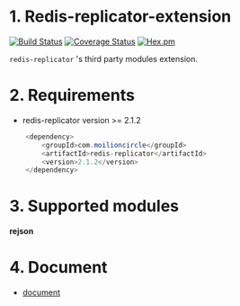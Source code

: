 # 1. Redis-replicator-extension  

[![Build Status](https://travis-ci.org/leonchen83/redis-replicator-extension.svg?branch=master)](https://travis-ci.org/leonchen83/redis-replicator-extension)
[![Coverage Status](https://coveralls.io/repos/github/leonchen83/redis-replicator-extension/badge.svg?branch=master)](https://coveralls.io/github/leonchen83/redis-replicator-extension?branch=master)
[![Hex.pm](https://img.shields.io/hexpm/l/plug.svg?maxAge=2592000)](https://github.com/leonchen83/redis-replicator-extension/blob/master/LICENSE)  
  
`redis-replicator` 's third party modules extension.  

# 2. Requirements  

* redis-replicator version >= 2.1.2

```java  
    <dependency>
        <groupId>com.moilioncircle</groupId>
        <artifactId>redis-replicator</artifactId>
        <version>2.1.2</version>
    </dependency>
```

# 3. Supported modules

**rejson**

# 4. Document  

 * [document](https://github.com/leonchen83/redis-replicator-extension/wiki)  